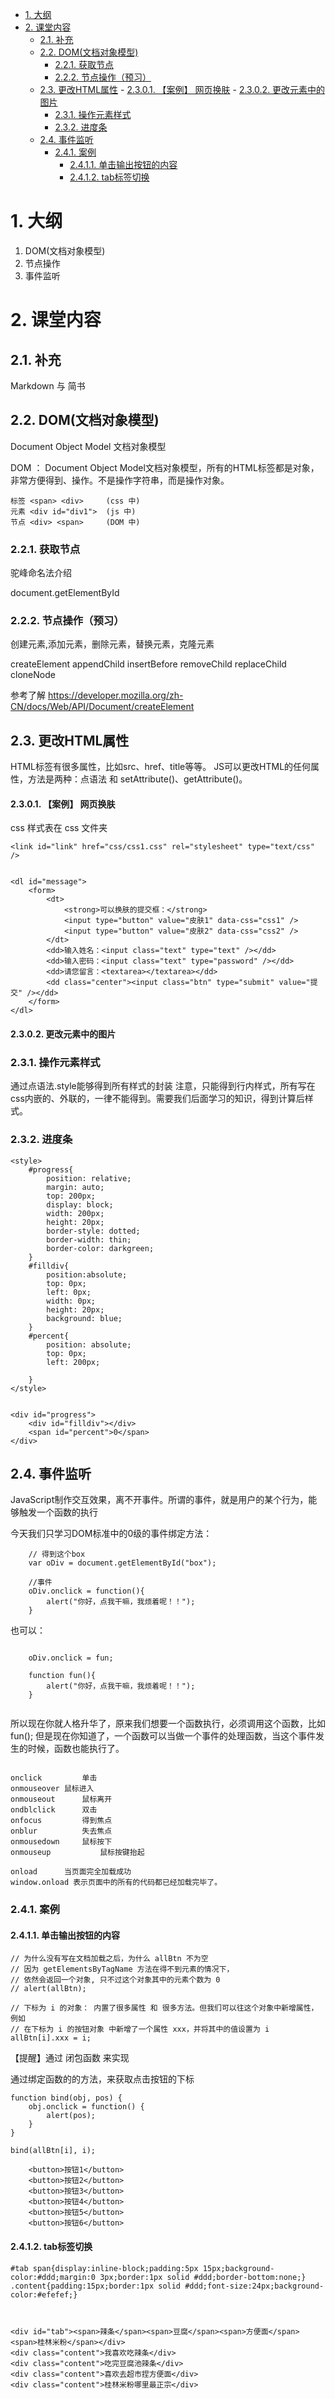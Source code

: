 <!-- TOC -->

- [1. 大纲](#1-大纲)
- [2. 课堂内容](#2-课堂内容)
    - [2.1. 补充](#21-补充)
    - [2.2. DOM(文档对象模型)](#22-dom文档对象模型)
        - [2.2.1. 获取节点](#221-获取节点)
        - [2.2.2. 节点操作（预习）](#222-节点操作预习)
    - [2.3. 更改HTML属性](#23-更改html属性)
            - [2.3.0.1. 【案例】 网页换肤](#2301-案例-网页换肤)
            - [2.3.0.2. 更改元素中的图片](#2302-更改元素中的图片)
        - [2.3.1. 操作元素样式](#231-操作元素样式)
        - [2.3.2. 进度条](#232-进度条)
    - [2.4. 事件监听](#24-事件监听)
        - [2.4.1. 案例](#241-案例)
            - [2.4.1.1. 单击输出按钮的内容](#2411-单击输出按钮的内容)
            - [2.4.1.2. tab标签切换](#2412-tab标签切换)

<!-- /TOC -->

# 1. 大纲 #

1. DOM(文档对象模型)
2. 节点操作
3. 事件监听


# 2. 课堂内容 #


## 2.1. 补充 ##
Markdown 与 简书

## 2.2. DOM(文档对象模型) ##

Document Object Model 文档对象模型

DOM ： Document Object Model文档对象模型，所有的HTML标签都是对象，非常方便得到、操作。不是操作字符串，而是操作对象。

```
标签 <span> <div>     (css 中)
元素 <div id="div1">  (js 中)
节点 <div> <span>     (DOM 中)
```

### 2.2.1. 获取节点 ###

驼峰命名法介绍

document.getElementById




### 2.2.2. 节点操作（预习） ###
	
创建元素,添加元素，删除元素，替换元素，克隆元素	

createElement appendChild insertBefore removeChild replaceChild cloneNode

参考了解
https://developer.mozilla.org/zh-CN/docs/Web/API/Document/createElement


## 2.3. 更改HTML属性 ##

HTML标签有很多属性，比如src、href、title等等。
JS可以更改HTML的任何属性，方法是两种：点语法 和 setAttribute()、getAttribute()。

#### 2.3.0.1. 【案例】 网页换肤 ####

css 样式表在 css 文件夹
```
<link id="link" href="css/css1.css" rel="stylesheet" type="text/css" />


<dl id="message">
	<form>
		<dt>
			<strong>可以换肤的提交框：</strong>
			<input type="button" value="皮肤1" data-css="css1" />
			<input type="button" value="皮肤2" data-css="css2" />
		</dt>
		<dd>输入姓名：<input class="text" type="text" /></dd>
		<dd>输入密码：<input class="text" type="password" /></dd>
		<dd>请您留言：<textarea></textarea></dd>
		<dd class="center"><input class="btn" type="submit" value="提交" /></dd>
	</form>
</dl>

```

#### 2.3.0.2. 更改元素中的图片 ####

### 2.3.1. 操作元素样式 ###

通过点语法.style能够得到所有样式的封装  注意，只能得到行内样式，所有写在css内嵌的、外联的，一律不能得到。需要我们后面学习的知识，得到计算后样式。




### 2.3.2. 进度条 ###

```
<style>
	#progress{
		position: relative;
		margin: auto;
		top: 200px;
		display: block;
		width: 200px;
		height: 20px;
		border-style: dotted;
		border-width: thin;
		border-color: darkgreen;
	}
	#filldiv{
		position:absolute;
		top: 0px;
		left: 0px;
		width: 0px;
		height: 20px;
		background: blue;
	}
	#percent{
		position: absolute;
		top: 0px;
		left: 200px;
		
	}
</style>


<div id="progress">
	<div id="filldiv"></div>
	<span id="percent">0</span>
</div>

```


## 2.4. 事件监听 ##

JavaScript制作交互效果，离不开事件。所谓的事件，就是用户的某个行为，能够触发一个函数的执行


今天我们只学习DOM标准中的0级的事件绑定方法：

```
	// 得到这个box
	var oDiv = document.getElementById("box");
	
	//事件
	oDiv.onclick = function(){
		alert("你好，点我干嘛，我烦着呢！！");
	}

```

也可以：

```

	oDiv.onclick = fun;
	
	function fun(){
		alert("你好，点我干嘛，我烦着呢！！");
	}


```

所以现在你就人格升华了，原来我们想要一个函数执行，必须调用这个函数，比如fun();
但是现在你知道了，一个函数可以当做一个事件的处理函数，当这个事件发生的时候，函数也能执行了。

```

onclick 		单击
onmouseover	鼠标进入
onmouseout		鼠标离开
ondblclick		双击
onfocus			得到焦点
onblur			失去焦点
onmousedown		鼠标按下
onmouseup			鼠标按键抬起

onload 		当页面完全加载成功
window.onload 表示页面中的所有的代码都已经加载完毕了。

```


### 2.4.1. 案例 ###

#### 2.4.1.1. 单击输出按钮的内容 ####

```
// 为什么没有写在文档加载之后，为什么 allBtn 不为空
// 因为 getElementsByTagName 方法在得不到元素的情况下，
// 依然会返回一个对象, 只不过这个对象其中的元素个数为 0
// alert(allBtn);
```


```
// 下标为 i 的对象： 内置了很多属性 和 很多方法。但我们可以往这个对象中新增属性，例如
// 在下标为 i 的按钮对象 中新增了一个属性 xxx，并将其中的值设置为 i
allBtn[i].xxx = i;
```


【提醒】通过 闭包函数 来实现

通过绑定函数的的方法，来获取点击按钮的下标
```
function bind(obj, pos) {
	obj.onclick = function() {
		alert(pos);
	}
}

bind(allBtn[i], i);
```


```
	<button>按钮1</button>
	<button>按钮2</button>
	<button>按钮3</button>
	<button>按钮4</button>
	<button>按钮5</button>
	<button>按钮6</button>
```

#### 2.4.1.2. tab标签切换 ####

```
#tab span{display:inline-block;padding:5px 15px;background-color:#ddd;margin:0 3px;border:1px solid #ddd;border-bottom:none;}
.content{padding:15px;border:1px solid #ddd;font-size:24px;background-color:#efefef;}



<div id="tab"><span>辣条</span><span>豆腐</span><span>方便面</span><span>桂林米粉</span></div>
<div class="content">我喜欢吃辣条</div>
<div class="content">吃完豆腐池辣条</div>
<div class="content">喜欢去超市捏方便面</div>
<div class="content">桂林米粉哪里最正宗</div>

```




